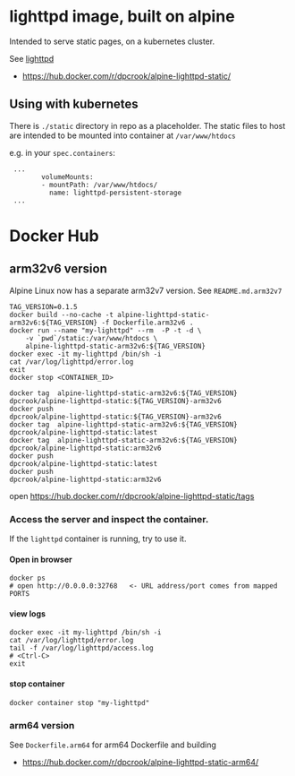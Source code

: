 # lighttpd image, built on alpine

Intended to serve static pages, on a kubernetes cluster.

See [lighttpd](http://www.lighttpd.net/)

 - https://hub.docker.com/r/dpcrook/alpine-lighttpd-static/


## Using with kubernetes

There is `./static` directory in repo as a placeholder.  The static files to host are intended to be mounted into container at `/var/www/htdocs`

e.g. in your `spec.containers`:

```
 ...
        volumeMounts:
        - mountPath: /var/www/htdocs/
          name: lighttpd-persistent-storage
 ...
```


# Docker Hub


## arm32v6 version

Alpine Linux now has a separate arm32v7 version. See `README.md.arm32v7`

```
TAG_VERSION=0.1.5
docker build --no-cache -t alpine-lighttpd-static-arm32v6:${TAG_VERSION} -f Dockerfile.arm32v6 .
docker run --name "my-lighttpd" --rm  -P -t -d \
	-v `pwd`/static:/var/www/htdocs \
	alpine-lighttpd-static-arm32v6:${TAG_VERSION}
docker exec -it my-lighttpd /bin/sh -i
cat /var/log/lighttpd/error.log
exit
docker stop <CONTAINER_ID>

docker tag  alpine-lighttpd-static-arm32v6:${TAG_VERSION} dpcrook/alpine-lighttpd-static:${TAG_VERSION}-arm32v6
docker push                                               dpcrook/alpine-lighttpd-static:${TAG_VERSION}-arm32v6
docker tag  alpine-lighttpd-static-arm32v6:${TAG_VERSION} dpcrook/alpine-lighttpd-static:latest
docker tag  alpine-lighttpd-static-arm32v6:${TAG_VERSION} dpcrook/alpine-lighttpd-static:arm32v6
docker push                                               dpcrook/alpine-lighttpd-static:latest
docker push                                               dpcrook/alpine-lighttpd-static:arm32v6
```

open  https://hub.docker.com/r/dpcrook/alpine-lighttpd-static/tags


### Access the server and  inspect the container.

If the `lighttpd` container is running, try to use it.

#### Open in browser

``` shell
docker ps
# open http://0.0.0.0:32768   <- URL address/port comes from mapped PORTS
```

#### view logs

``` shell
docker exec -it my-lighttpd /bin/sh -i
cat /var/log/lighttpd/error.log
tail -f /var/log/lighttpd/access.log
# <Ctrl-C>
exit
```

#### stop container

``` shell
docker container stop "my-lighttpd"
```


### arm64 version

See `Dockerfile.arm64` for arm64 Dockerfile and building

 - https://hub.docker.com/r/dpcrook/alpine-lighttpd-static-arm64/

